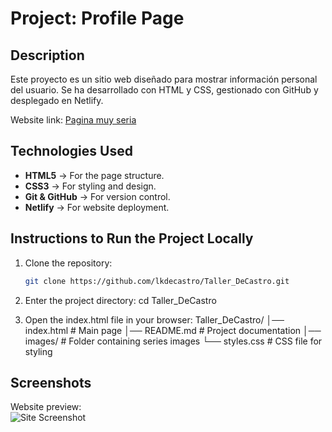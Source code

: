 # Project: Profile Page  

## Description  
Este proyecto es un sitio web diseñado para mostrar información personal del usuario. Se ha desarrollado con HTML y CSS, gestionado con GitHub y desplegado en Netlify.

Website link: [Pagina muy seria](https://paginamuyseria.netlify.app/)  

## Technologies Used  
- **HTML5** → For the page structure.  
- **CSS3** → For styling and design.  
- **Git & GitHub** → For version control.  
- **Netlify** → For website deployment.  

## Instructions to Run the Project Locally  

1. Clone the repository:  
   ```bash
   git clone https://github.com/lkdecastro/Taller_DeCastro.git

2. Enter the project directory:
   cd Taller_DeCastro

3. Open the index.html file in your browser:
   Taller_DeCastro/
│── index.html  # Main page
│── README.md   # Project documentation
│── images/     # Folder containing series images
└── styles.css  # CSS file for styling

## Screenshots  

Website preview:  
![Site Screenshot](https://cdn.discordapp.com/attachments/1152879283698675754/1346698871299899483/image.png)
